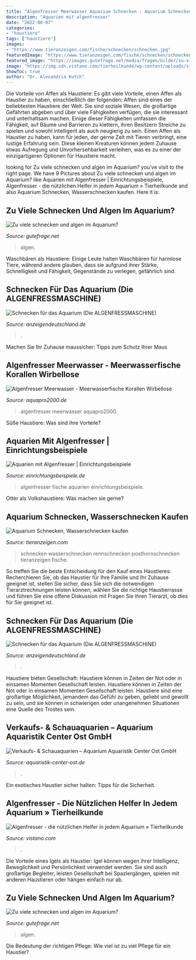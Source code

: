 ```yaml
---
title: "Algenfresser Meerwasser Aquarium Schnecken : Aquarium Schnecken, Wasserschnecken Kaufen"
description: "Aquarien mit algenfresser"
date: "2022-08-07"
categories:
- "haustiere"
tags: ["haustiere"]
images:
- "https://www.tieranzeigen.com/fische/schnecken/schnecken.jpg"
featuredImage: "https://www.tieranzeigen.com/fische/schnecken/schnecken.jpg"
featured_image: "https://images.gutefrage.net/media/fragen/bilder/zu-viele-schnecken-und-algen-im-aquarium/1_original.jpg?v=1475959652000"
image: "https://img.cdn.vistano.com/tierheilkunde/wp-content/uploads/sites/5/Algenfresser_nuetzliche_Helfer.jpg"
ShowToc: true
author: "Dr. Alexandria Kutch"
---
```



Die Vorteile von Affen als Haustiere: Es gibt viele Vorteile, einen Affen als Haustier zu haben, einschließlich der folgenden:
Affen sind eines der beliebtesten Haustiere der Welt. Sie sind soziale Wesen, die großartige Gefährten abgeben und über viele Fähigkeiten verfügen, die sie interessant und unterhaltsam machen. Einige dieser Fähigkeiten umfassen die Fähigkeit, auf Bäume und Barrieren zu klettern, ihren Besitzern Streiche zu spielen und sowohl intelligent als auch neugierig zu sein.
Einen Affen als Haustier zu haben, kann für jeden, der gerne Zeit mit Tieren verbringt, eine lustige Erfahrung sein. Diese kleinen Kreaturen können jedem Zuhause etwas Aufregung und Unvorhersehbarkeit verleihen, was es zu einer der einzigartigeren Optionen für Haustiere macht.

	

		
looking for Zu viele schnecken und algen im Aquarium? you've visit to the right page. We have 9 Pictures about Zu viele schnecken und algen im Aquarium? like Aquarien mit Algenfresser | Einrichtungsbeispiele, Algenfresser - die nützlichen Helfer in jedem Aquarium » Tierheilkunde and also Aquarium Schnecken, Wasserschnecken kaufen. Here it is:
		
    
## Zu Viele Schnecken Und Algen Im Aquarium?

<img loading=lazy src="https://images.gutefrage.net/media/fragen/bilder/zu-viele-schnecken-und-algen-im-aquarium/0_full.jpg?v=1475959652000" onerror="this.onerror=null;this.src='https://tse2.mm.bing.net/th?id=OIP.Xw80R5DHj6tnkNL8yvu4lAHaHa&amp;pid=15.1';" alt="Zu viele schnecken und algen im Aquarium?">

_Source: gutefrage.net_

>algen. 

	

Waschbären als Haustiere: Einige Leute halten Waschbären für harmlose Tiere, während andere glauben, dass sie aufgrund ihrer Stärke, Schnelligkeit und Fähigkeit, Gegenstände zu verlegen, gefährlich sind.

    
## Schnecken Für Das Aquarium (Die ALGENFRESSMASCHINE)

<img loading=lazy src="https://www.anzeigendeutschland.de/uploads/cache/8/httpsimgdedexiranldeendesachsenanhaltDataFiles0d8a29bbd8f74dfeb51dad3e526104944jpg-800x800.jpg" onerror="this.onerror=null;this.src='https://tse1.mm.bing.net/th?id=OIP.YaY0L3qn1XG6_o2Lq3stzgHaHa&amp;pid=15.1';" alt="Schnecken für das Aquarium (Die ALGENFRESSMASCHINE)">

_Source: anzeigendeutschland.de_

>. 

	

Machen Sie Ihr Zuhause maussicher: Tipps zum Schutz Ihrer Maus

    
## Algenfresser Meerwasser - Meerwasserfische Korallen Wirbellose

<img loading=lazy src="https://www.aquapro2000.de/media/catalog/category/Algenfresser.jpg" onerror="this.onerror=null;this.src='https://tse2.mm.bing.net/th?id=OIP.009CoklERVkk1-DOkAk2yQAAAA&amp;pid=15.1';" alt="Algenfresser Meerwasser - Meerwasserfische Korallen Wirbellose">

_Source: aquapro2000.de_

>algenfresser meerwasser aquapro2000. 

	

Süße Haustiere: Was sind ihre Vorteile?

    
## Aquarien Mit Algenfresser | Einrichtungsbeispiele

<img loading=lazy src="https://www.einrichtungsbeispiele.de/16to9/w780/images_28220/pandaprachtalgenfresser__1569f8e83e2b3c0908149a74aad5a5b2.jpg" onerror="this.onerror=null;this.src='https://tse4.mm.bing.net/th?id=OIP.4i1ktP2PLAiCRSLGGvNoCQHaEK&amp;pid=15.1';" alt="Aquarien mit Algenfresser | Einrichtungsbeispiele">

_Source: einrichtungsbeispiele.de_

>algenfresser fische aquarien einrichtungsbeispiele. 

	

Otter als Volkshaustiere: Was machen sie gerne?

    
## Aquarium Schnecken, Wasserschnecken Kaufen

<img loading=lazy src="https://www.tieranzeigen.com/fische/schnecken/schnecken.jpg" onerror="this.onerror=null;this.src='https://tse1.mm.bing.net/th?id=OIP.01wGG7MgPunHsHmT9lwNDgHaFj&amp;pid=15.1';" alt="Aquarium Schnecken, Wasserschnecken kaufen">

_Source: tieranzeigen.com_

>schnecken wasserschnecken rennschnecken posthornschnecken tieranzeigen fische. 

	

So treffen Sie die beste Entscheidung für den Kauf eines Haustieres: Recherchieren Sie, ob das Haustier für Ihre Familie und Ihr Zuhause geeignet ist, stellen Sie sicher, dass Sie sich die notwendigen Tierarztrechnungen leisten können, wählen Sie die richtige Haustierrasse und führen Sie eine offene Diskussion mit Fragen Sie Ihren Tierarzt, ob dies für Sie geeignet ist.

    
## Schnecken Für Das Aquarium (Die ALGENFRESSMASCHINE)

<img loading=lazy src="https://imgde.dexira.nl/de/ende_sachsen-anhalt/Data/Files/7557d21ae0174c1eb30599a9caa56ecb_2.jpg" onerror="this.onerror=null;this.src='https://tse1.mm.bing.net/th?id=OIP.CrQm2zAxDdUWut9qOKMSQgHaFj&amp;pid=15.1';" alt="Schnecken für das Aquarium (Die ALGENFRESSMASCHINE)">

_Source: anzeigendeutschland.de_

>. 

	

Haustiere bieten Gesellschaft: Haustiere können in Zeiten der Not oder in einsamen Momenten Gesellschaft leisten.
Haustiere können in Zeiten der Not oder in einsamen Momenten Gesellschaft leisten. Haustiere sind eine großartige Möglichkeit, jemandem das Gefühl zu geben, geliebt und gewollt zu sein, und sie können in schwierigen oder unangenehmen Situationen eine Quelle des Trostes sein.

    
## Verkaufs- &amp; Schauaquarien – Aquarium Aquaristik Center Ost GmbH

<img loading=lazy src="https://www.aquaristik-center-ost.de/wp-content/uploads/2014/10/ACOSW2912.jpg" onerror="this.onerror=null;this.src='https://tse4.mm.bing.net/th?id=OIP.gCKxaPCwBpb0Eu7gYsyr_wHaD1&amp;pid=15.1';" alt="Verkaufs- &amp; Schauaquarien – Aquarium Aquaristik Center Ost GmbH">

_Source: aquaristik-center-ost.de_

>. 

	

Ein exotisches Haustier sicher halten: Tipps für die Sicherheit.

    
## Algenfresser - Die Nützlichen Helfer In Jedem Aquarium » Tierheilkunde

<img loading=lazy src="https://img.cdn.vistano.com/tierheilkunde/wp-content/uploads/sites/5/Algenfresser_nuetzliche_Helfer.jpg" onerror="this.onerror=null;this.src='https://tse2.mm.bing.net/th?id=OIP.k1QGiEA4KXgQnVJZPwyZLQHaFE&amp;pid=15.1';" alt="Algenfresser - die nützlichen Helfer in jedem Aquarium » Tierheilkunde">

_Source: vistano.com_

>. 

	

Die Vorteile eines Igels als Haustier: Igel können wegen ihrer Intelligenz, Beweglichkeit und Persönlichkeit verwendet werden. Sie sind auch großartige Begleiter, leisten Gesellschaft bei Spaziergängen, spielen mit anderen Haustieren oder hängen einfach nur ab.

    
## Zu Viele Schnecken Und Algen Im Aquarium?

<img loading=lazy src="https://images.gutefrage.net/media/fragen/bilder/zu-viele-schnecken-und-algen-im-aquarium/1_original.jpg?v=1475959652000" onerror="this.onerror=null;this.src='https://tse4.mm.bing.net/th?id=OIP.S_Mq71gb9TCYT6-j7PQMHwHaHa&amp;pid=15.1';" alt="Zu viele schnecken und algen im Aquarium?">

_Source: gutefrage.net_

>algen. 

	

Die Bedeutung der richtigen Pflege: Wie viel ist zu viel Pflege für ein Haustier?

